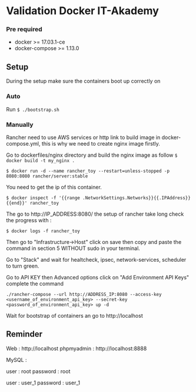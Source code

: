 # Validation Docker IT-Akademy



### Pre required
- docker >= 17.03.1-ce
- docker-compose >= 1.13.0

## Setup

During the setup make sure the containers boot up correctly on

### Auto 

Run `$ ./bootstrap.sh`

### Manually

Rancher need to use AWS services or http link to build image in docker-compose.yml, this is why we need to create nginx 
image firstly.

Go to dockerfiles/nginx directory and build the nginx image as follow
`$ docker build -t my_nginx .`

`$ docker run -d --name rancher_toy --restart=unless-stopped -p 8080:8080 rancher/server:stable`

You need to get the ip of this container.

`$ docker inspect -f '{{range .NetworkSettings.Networks}}{{.IPAddress}}{{end}}' rancher_toy`

The go to http://IP_ADDRESS:8080/ the setup of rancher take long check the progress with :

`$ docker logs -f rancher_toy`

Then go to "Infrastructure->Host" click on save then copy and paste the command in section 5 WITHOUT 
sudo in your terminal.

Go to "Stack" and wait for healtcheck, ipsec, network-services, scheduler to turn green.

Go to API KEY then Advanced options click on "Add Environment API Keys" complete the command

`./rancher-compose --url http://ADDRESS_IP:8080 --access-key <username_of_environment_api_key> --secret-key 
<password_of_environment_api_key> up -d`

Wait for bootstrap of containers an go to http://localhost

## Reminder

Web : http://localhost
phpmyadmin : http://localhost:8888

MySQL :

user : root
password : root

user : user_1
password : user_1
